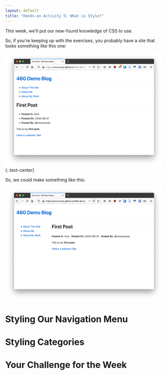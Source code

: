 ```yaml
---
layout: default
title: "Hands-on Activity 5: What is Style?"
---
```


This week, we'll put our new-found knowledge of CSS to use.

So, if you're keeping up with the exercises, you probably have a site that looks something like this one:

![Unstyled Primer Site](./images/05-starting-off.png)
{:.text-center}

So, we could make something like this:

![Styled Primer Site](./images/05-end-point-1.png)

# Styling Our Navigation Menu

# Styling Categories

# Your Challenge for the Week

